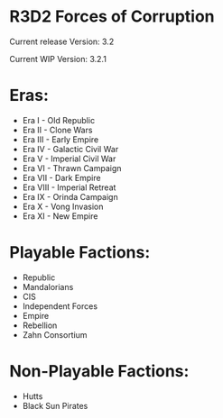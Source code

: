 # R3D2 Forces of Corruption

Current release Version: 3.2

Current WIP Version: 3.2.1

# Eras:

 - Era I - Old Republic
 - Era II - Clone Wars
 - Era III - Early Empire
 - Era IV - Galactic Civil War
 - Era V - Imperial Civil War
 - Era VI - Thrawn Campaign
 - Era VII - Dark Empire
 - Era VIII - Imperial Retreat
 - Era IX - Orinda Campaign
 - Era X - Vong Invasion
 - Era XI - New Empire

# Playable Factions:

 - Republic
 - Mandalorians
 - CIS
 - Independent Forces
 - Empire
 - Rebellion
 - Zahn Consortium

# Non-Playable Factions:

 - Hutts
 - Black Sun Pirates
